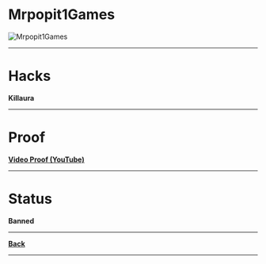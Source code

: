 # Mrpopit1Games
![Mrpopit1Games](http://cravatar.eu/helmhead/Mrpopit1games/64.png "Mrpopit1Games")

***

# Hacks
**Killaura**

***

# Proof
**[Video Proof (YouTube)](https://www.youtube.com/watch?v=xGm5S9Nqcgs "https://www.youtube.com/watch?v=xGm5S9Nqcgs")**

***

# Status
**Banned**

***

**[Back](https://github.com/ViperRage/CakeRage/blob/master/Reports.md)**

***
